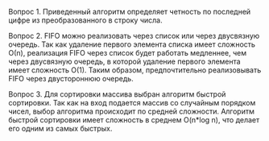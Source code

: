 Вопрос 1.
Приведенный алгоритм определяет четность по последней цифре из преобразованного в строку числа.

 Вопрос 2.
 FIFO можно реализовать через список или через двусвязную очередь.
 Так как удаление первого элемента списка имеет сложность О(n), реализация FIFO через список будет работать медленнее, чем через двусвязную очередь, в которой удаление первого элемента имеет сложность О(1). Таким образом, предпочтительно реализовывать FIFO через двустороннюю очередь.
 
 Вопрос 3.
 Для сортировки массива выбран алгоритм быстрой сортировки. Так как на вход подается массив со случайным порядком чисел, выбор алгоритма происходит по средней сложности. Алгоритм быстрой сортировки имеет сложность в среднем O(n*log n), что делает его одним из самых быстрых.
